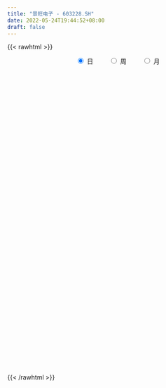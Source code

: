 ```yaml
---
title: "景旺电子 - 603228.SH"
date: 2022-05-24T19:44:52+08:00
draft: false
---
```

{{< rawhtml >}}
    <div style="text-align: center">
        <label style="padding: 1rem;"><input style="margin-right: .5rem" type="radio" name="period" value="D" checked onclick="period_change(this)">日</label>
        <label style="padding: 1rem;"><input style="margin-right: .5rem" type="radio" name="period" value="W" onclick="period_change(this)">周</label>
        <label style="padding: 1rem;"><input style="margin-right: .5rem" type="radio" name="period" value="M" onclick="period_change(this)">月</label>
    </div>
    <div id="chart" style="height: 700px;"></div> 
    <script type="text/javascript">
        const D_v = [20254.87,17765.94,13805.72,14883.24,9365.71,12633.78,73415.01,30432.55,20919.12,22357.33,27692.63,28910.04,20619.12,21497.71,18610.26,15035.07,14805.13,28140.17,20381.1,26853.18,19680.59,31762.17,26973.41,16622.52,23541.21,21176.54,22942.91,21244.3,49848.44,41999.43,29531.64,32088.81,22006.55,26862.96,26831.78,24908.56,30299.36,103708.28,52398.27,147823.17,225697.15,160763.09,160732.79,95715.23,70477.49,80621.74,55232.37,29992.38,62644.73,44793.04,48173.48,54439.67,111796.86,77046.0,117472.71,81338.18,104857.43,102624.03,78211.16,79100.33,37557.9,69019.78,52675.04,56039.78,52026.0,93484.88,47687.3,49237.76,80624.33,64791.23,38934.04,44540.02,83629.88,59460.12,73680.14,36985.33,50425.55,38985.22,28380.33,62382.02,38458.06,114846.6,96816.33,60188.5,33598.46,49141.3,44071.18,42675.57,36877.85,32814.12,29325.52,21875.02,35571.26,30936.56,31954.45,25658.73,27083.98,30047.88,18538.06,28026.92,20789.8,47591.22,18061.31,21392.27,18819.82,11372.8,16593.2,33064.76,23177.34,17657.07,21749.97,39547.51,22646.54,134705.93,223875.34,253273.94,93559.05,86037.07,61609.98,73260.44,48589.79,42954.6,37926.34,50225.81,37192.66,46264.57,50367.67,48874.71,75601.89,107033.85,107861.7,74543.34,75886.9,61526.15,65861.49,52588.94,41536.09,43600.23,39530.48,38557.2,40576.42,44553.1,73144.37,41674.72,28908.31,43885.98,66208.71,34714.08,41558.83,58280.14,31233.93,55303.47,88813.86,215905.54,125575.29,83190.09,91382.86,56178.18,57923.49,49679.63,57270.09,34112.06,55623.39,56924.86,38621.46,52748.08,23441.28,51665.1,72951.54,40948.43,53048.75,53611.78,50259.82,45909.96,44640.31,72506.3,45445.52,44645.61,41082.12,58864.11,39561.56,33752.37,44690.84,41180.94,45540.41,81699.08,59074.92,41080.17,24997.2,21257.22,44895.68,33402.4,24737.09,24907.37,25662.61,18795.35,30127.34,28428.54,28014.58,30054.82,51544.96,47586.41,37668.17,30877.09,33692.28,41862.89,30509.74,43459.3,28439.5,24097.1,27118.08,27252.03,21627.0,43458.12,36387.75,52021.38,46515.0,56034.17,33538.51,30565.0,73109.56,54025.35,40141.15,58261.68,21039.28,25125.51,28839.95,29445.6,28978.94,33249.89,26971.42,32653.63,40351.78,61027.5,30792.07,37644.51,111876.05,57594.38,34280.3,47834.17,55372.35,32242.4,34504.32,129944.97,94395.43,65742.35,37717.42,31104.98,28815.15,41095.06]
const D_histogram = [0.0,-0.0082962963,-0.0130424396,-0.0286865981,-0.034959707,-0.0355888731,-0.1027658593,-0.1262113673,-0.1149865289,-0.0791664527,-0.0168643365,0.0466833105,0.0673688306,0.0727148164,0.0558749458,0.0380101901,0.0497090485,0.0785730606,0.1069310256,0.0841019203,0.0627418136,0.0145612288,-0.0377265679,-0.0769981535,-0.048441357,-0.0304499391,0.0030199248,0.0112447651,0.0791327448,0.1264322505,0.1369997876,0.1294218102,0.0844076052,0.0723414493,0.0475707775,0.0083691378,-0.0167817844,-0.1300484891,-0.1499970345,0.0035274856,0.1498736615,0.2198896259,0.340000029,0.3695655464,0.367428691,0.2808783119,0.2359371895,0.1646490682,0.1242431191,0.1056666652,0.0338587651,-0.0050851459,0.0118077343,0.042363916,0.1263725236,0.1102804968,0.1813728839,0.2193694671,0.2296631741,0.1232509908,0.05811541,-0.0697641739,-0.1611847406,-0.2245937119,-0.2181082359,-0.3150759443,-0.356851157,-0.3923001762,-0.4433678146,-0.5050045625,-0.5414421203,-0.5066106565,-0.5024470721,-0.4693535326,-0.388798022,-0.3041671535,-0.2807137651,-0.2744968922,-0.2321969035,-0.2512937148,-0.2345468786,-0.0488966287,0.0906849708,0.1338792412,0.1332356473,0.1169707528,0.076184523,0.041138536,0.024835537,0.0038475354,-0.0030310627,-0.0141003735,0.0174884319,0.0217882369,0.0227486483,0.0049212049,-0.0058898285,-0.0142756622,0.0112395406,0.0566400899,0.0615793689,0.0911749847,0.1172346884,0.1075360246,0.0827079755,0.0724844988,0.0666801969,0.0810288107,0.0681432477,0.0540242399,0.0531508516,0.0043446599,-0.0094149751,0.0914320901,0.31796788,0.4811329764,0.5272818429,0.5558166489,0.5494888138,0.5325144262,0.4932268637,0.4294020112,0.3500120643,0.2757174011,0.2046917132,0.1242936431,0.0700322268,-0.0251509897,-0.0394661267,0.0009365396,0.0671333893,0.0890766539,0.1176671946,0.0408053165,-0.0439708574,-0.1291632329,-0.1779473295,-0.2520026322,-0.3010649028,-0.3388620315,-0.3776936673,-0.3211034642,-0.2292755756,-0.2045300855,-0.1639493266,-0.137533147,-0.1134082456,-0.0534350616,-0.0110292176,0.0213587946,0.0508267229,0.1176471021,0.2149573005,0.4438495124,0.5367113729,0.4737649581,0.4238709122,0.4297559971,0.4201747526,0.3417318631,0.2349482381,0.1250361181,0.0320416199,-0.0500145814,-0.1322865345,-0.1590252461,-0.2193920898,-0.227610573,-0.1894303445,-0.1824502735,-0.1560471477,-0.1350910526,-0.1547157724,-0.1026678762,-0.0905161952,0.0123467528,0.0173120458,-0.0272574051,-0.0283617845,-0.1150578282,-0.1261496348,-0.1049396146,-0.2430455797,-0.3047353925,-0.3228969022,-0.4275976826,-0.4498883977,-0.3883378755,-0.3550744961,-0.307928376,-0.2621467657,-0.2560371109,-0.2075212401,-0.1906558179,-0.1934396774,-0.2213542126,-0.2764540408,-0.2691315453,-0.3232863076,-0.398358221,-0.4695719106,-0.4237975699,-0.3833504177,-0.3755685894,-0.4203597014,-0.374819197,-0.295891611,-0.2403440714,-0.2030911463,-0.177518552,-0.1251032046,-0.0959783248,-0.0853121859,-0.0770076713,-0.0883121434,-0.0409138379,-0.0439907081,-0.0056907455,0.0188962157,0.0182399366,0.0113271637,-0.0393756243,-0.0209655108,-0.0399261532,-0.0301709823,-0.0200906817,0.0318304268,0.0535753672,0.0608880449,0.0394874421,0.0266488319,-0.0555158474,-0.1122431832,-0.0547090002,-0.0477882863,0.0611721038,0.0916678781,0.0967030483,0.10380277,0.1651945835,0.2544681495,0.2857581755,0.3064934384,0.3711581274,0.4361467962,0.5071484755,0.5279014726,0.5212502351,0.4767997125,0.3862882417]
const D_fast = [0.0,-0.0103703704,-0.0183771236,-0.0411929316,-0.0562059672,-0.0657323516,-0.1586008026,-0.2135991525,-0.2311209463,-0.2150924833,-0.1570064513,-0.0817879766,-0.0442602488,-0.020735559,-0.023606693,-0.0319689013,-0.0078427807,0.0406644965,0.095755218,0.0939515927,0.0882769394,0.0437366618,-0.0179827768,-0.0765039008,-0.0600574436,-0.0496785105,-0.0154536653,-0.0044176338,0.0832535321,0.1621611004,0.2069785844,0.2317560595,0.2078437559,0.2138629624,0.2009849849,0.1638756296,0.1345292614,-0.0112495657,-0.0686973696,0.0857090218,0.2695236132,0.394511984,0.5996223944,0.7215792983,0.8112996157,0.7949688145,0.8090119896,0.7788861354,0.769540966,0.7773811784,0.7140379696,0.6738227721,0.6936675858,0.7348147466,0.8504164851,0.8618945824,0.9783301905,1.0711691405,1.1388786411,1.0632792054,1.0126724771,0.8673518498,0.7356350979,0.6160776986,0.5680361157,0.3922994212,0.2613114193,0.1277873561,-0.034122236,-0.2220101246,-0.3938082125,-0.4856294128,-0.6070775964,-0.69132244,-0.707966435,-0.6993773548,-0.7461024077,-0.8085097578,-0.824258995,-0.906179235,-0.9480691184,-0.7746430257,-0.6123901835,-0.5357261028,-0.5030607848,-0.4900829912,-0.5118230902,-0.5365844432,-0.546678558,-0.5667046757,-0.5743410395,-0.5889354437,-0.5529745302,-0.5432276661,-0.5365800926,-0.5531772348,-0.5654607253,-0.5774154745,-0.5490903866,-0.4895298148,-0.4691956936,-0.4168063315,-0.3614379558,-0.3442526134,-0.3484036687,-0.3405060207,-0.3296402734,-0.2950344568,-0.2908842079,-0.2914971558,-0.2790828312,-0.3268028579,-0.3429162367,-0.2192111489,0.086816611,0.3702649515,0.5482342787,0.715723247,0.8467676153,0.9629218342,1.0469409876,1.0904666379,1.0985797071,1.0932143942,1.0733616346,1.0240369753,0.9872836157,0.8858126518,0.8616309831,0.9022677842,0.9852479813,1.0294604094,1.0874677487,1.0208071997,0.9250383115,0.8075551277,0.7142841988,0.577228238,0.4528997418,0.3303871052,0.1971320526,0.1734463896,0.2079553843,0.181568353,0.1811617803,0.1731946731,0.1689675131,0.2155819317,0.2552304713,0.2929581822,0.3351327911,0.4313649459,0.5824144694,0.9222690594,1.1493087632,1.2048035879,1.2608772701,1.3742013542,1.4696637978,1.4766538742,1.4286073087,1.3499542182,1.2649701249,1.1704102783,1.0550666916,0.9885716685,0.8733568024,0.8082356758,0.7990583183,0.7604258209,0.7478171597,0.7350004917,0.6766968289,0.7030777559,0.6926003882,0.7985500244,0.8078433288,0.7564595266,0.7482647012,0.6328042003,0.5901749851,0.5851501016,0.3862827415,0.2484090806,0.1495233454,-0.0620768557,-0.1968396701,-0.2323736168,-0.2878788615,-0.3177148354,-0.3374699165,-0.3953695395,-0.3987339786,-0.429532511,-0.4806762898,-0.5639293781,-0.6881427165,-0.7481031074,-0.8830794466,-1.0577409152,-1.2463475825,-1.3065226343,-1.3619130864,-1.4480234055,-1.5979044429,-1.6460687378,-1.6411140544,-1.6456525327,-1.6591723941,-1.6779794378,-1.6568398916,-1.651709593,-1.6623715005,-1.6733189038,-1.7067014118,-1.6695315657,-1.683606113,-1.6467288367,-1.6174178216,-1.6135141166,-1.6175950985,-1.6781417927,-1.6649730568,-1.6939152375,-1.6917028122,-1.686645182,-1.6267664668,-1.5916276847,-1.5690929957,-1.580621738,-1.5867981402,-1.6828417813,-1.7676299129,-1.72377298,-1.7287993376,-1.6045459217,-1.5511331778,-1.5219222455,-1.4888718313,-1.3861813719,-1.2332907685,-1.1305611987,-1.0332025761,-0.8757483553,-0.7017229874,-0.5039341893,-0.351205824,-0.2275445028,-0.1527950972,-0.1467345077]
const D_slow = [0.0,-0.0020740741,-0.005334684,-0.0125063335,-0.0212462602,-0.0301434785,-0.0558349433,-0.0873877852,-0.1161344174,-0.1359260306,-0.1401421147,-0.1284712871,-0.1116290794,-0.0934503753,-0.0794816389,-0.0699790914,-0.0575518292,-0.0379085641,-0.0111758077,0.0098496724,0.0255351258,0.029175433,0.019743791,0.0004942527,-0.0116160866,-0.0192285714,-0.0184735902,-0.0156623989,0.0041207873,0.0357288499,0.0699787968,0.1023342494,0.1234361507,0.141521513,0.1534142074,0.1555064918,0.1513110458,0.1187989235,0.0812996649,0.0821815363,0.1196499516,0.1746223581,0.2596223654,0.352013752,0.4438709247,0.5140905027,0.5730748001,0.6142370671,0.6452978469,0.6717145132,0.6801792045,0.678907918,0.6818598516,0.6924508306,0.7240439615,0.7516140857,0.7969573066,0.8517996734,0.9092154669,0.9400282146,0.9545570671,0.9371160237,0.8968198385,0.8406714105,0.7861443516,0.7073753655,0.6181625763,0.5200875322,0.4092455786,0.2829944379,0.1476339079,0.0209812437,-0.1046305243,-0.2219689074,-0.3191684129,-0.3952102013,-0.4653886426,-0.5340128656,-0.5920620915,-0.6548855202,-0.7135222398,-0.725746397,-0.7030751543,-0.669605344,-0.6362964322,-0.607053744,-0.5880076132,-0.5777229792,-0.571514095,-0.5705522111,-0.5713099768,-0.5748350702,-0.5704629622,-0.565015903,-0.5593287409,-0.5580984397,-0.5595708968,-0.5631398123,-0.5603299272,-0.5461699047,-0.5307750625,-0.5079813163,-0.4786726442,-0.451788638,-0.4311116442,-0.4129905195,-0.3963204702,-0.3760632676,-0.3590274556,-0.3455213957,-0.3322336828,-0.3311475178,-0.3335012616,-0.310643239,-0.231151269,-0.1108680249,0.0209524358,0.159906598,0.2972788015,0.430407408,0.5537141239,0.6610646267,0.7485676428,0.8174969931,0.8686699214,0.8997433322,0.9172513889,0.9109636415,0.9010971098,0.9013312447,0.918114592,0.9403837555,0.9698005541,0.9800018832,0.9690091689,0.9367183607,0.8922315283,0.8292308702,0.7539646445,0.6692491367,0.5748257198,0.4945498538,0.4372309599,0.3860984385,0.3451111069,0.3107278201,0.2823757587,0.2690169933,0.2662596889,0.2715993876,0.2843060683,0.3137178438,0.3674571689,0.478419547,0.6125973903,0.7310386298,0.8370063578,0.9444453571,1.0494890453,1.134922011,1.1936590706,1.2249181001,1.2329285051,1.2204248597,1.1873532261,1.1475969146,1.0927488921,1.0358462489,0.9884886628,0.9428760944,0.9038643075,0.8700915443,0.8314126012,0.8057456322,0.7831165834,0.7862032716,0.790531283,0.7837169317,0.7766264856,0.7478620286,0.7163246199,0.6900897162,0.6293283213,0.5531444732,0.4724202476,0.3655208269,0.2530487275,0.1559642586,0.0671956346,-0.0097864594,-0.0753231508,-0.1393324285,-0.1912127386,-0.238876693,-0.2872366124,-0.3425751655,-0.4116886757,-0.478971562,-0.559793139,-0.6593826942,-0.7767756719,-0.8827250643,-0.9785626688,-1.0724548161,-1.1775447415,-1.2712495407,-1.3452224435,-1.4053084613,-1.4560812479,-1.5004608859,-1.531736687,-1.5557312682,-1.5770593147,-1.5963112325,-1.6183892684,-1.6286177278,-1.6396154049,-1.6410380912,-1.6363140373,-1.6317540532,-1.6289222622,-1.6387661683,-1.644007546,-1.6539890843,-1.6615318299,-1.6665545003,-1.6585968936,-1.6452030518,-1.6299810406,-1.6201091801,-1.6134469721,-1.6273259339,-1.6553867297,-1.6690639798,-1.6810110514,-1.6657180254,-1.6428010559,-1.6186252938,-1.5926746013,-1.5513759554,-1.4877589181,-1.4163193742,-1.3396960146,-1.2469064827,-1.1378697837,-1.0110826648,-0.8791072966,-0.7487947379,-0.6295948097,-0.5330227493]
const D_data = [['2021-05-13', 25.0, 25.61, 24.98, 25.66],['2021-05-14', 25.51, 25.48, 25.21, 25.6],['2021-05-17', 25.49, 25.48, 25.4, 25.8],['2021-05-18', 25.59, 25.27, 25.12, 25.59],['2021-05-19', 25.26, 25.3, 25.0, 25.31],['2021-05-20', 25.36, 25.32, 25.18, 25.66],['2021-05-21', 25.23, 24.24, 23.11, 25.38],['2021-05-24', 23.99, 24.44, 23.61, 24.52],['2021-05-25', 24.45, 24.73, 24.42, 24.8],['2021-05-26', 25.08, 25.07, 24.91, 25.38],['2021-05-27', 25.1, 25.61, 25.07, 25.86],['2021-05-28', 25.45, 25.96, 25.45, 26.25],['2021-05-31', 26.0, 25.68, 25.59, 26.17],['2021-06-01', 26.0, 25.6, 25.37, 26.08],['2021-06-02', 25.47, 25.33, 25.27, 25.77],['2021-06-03', 25.45, 25.25, 25.2, 25.72],['2021-06-04', 25.35, 25.63, 25.24, 25.74],['2021-06-07', 25.78, 26.0, 25.78, 26.45],['2021-06-08', 26.05, 26.22, 25.56, 26.4],['2021-06-09', 26.2, 25.67, 25.4, 26.3],['2021-06-10', 25.68, 25.63, 25.5, 25.89],['2021-06-11', 25.76, 25.14, 24.9, 25.85],['2021-06-15', 24.93, 24.81, 24.51, 25.28],['2021-06-16', 25.03, 24.68, 24.59, 25.18],['2021-06-17', 24.72, 25.45, 24.72, 25.51],['2021-06-18', 25.5, 25.41, 25.27, 25.75],['2021-06-21', 25.35, 25.73, 25.23, 25.9],['2021-06-22', 25.8, 25.53, 25.39, 25.86],['2021-06-23', 25.53, 26.52, 25.5, 26.62],['2021-06-24', 26.46, 26.66, 26.25, 27.09],['2021-06-25', 26.48, 26.47, 26.16, 26.59],['2021-06-28', 26.39, 26.37, 25.75, 26.5],['2021-06-29', 26.37, 25.86, 25.82, 26.37],['2021-06-30', 25.97, 26.2, 25.86, 26.33],['2021-07-01', 26.3, 26.01, 25.91, 26.39],['2021-07-02', 25.8, 25.7, 25.53, 26.13],['2021-07-05', 25.76, 25.72, 25.45, 26.55],['2021-07-06', 25.8, 24.2, 23.7, 25.8],['2021-07-07', 24.15, 24.91, 24.05, 24.99],['2021-07-08', 24.86, 27.4, 24.36, 27.4],['2021-07-09', 28.7, 28.2, 27.39, 29.48],['2021-07-12', 27.7, 28.0, 27.1, 28.6],['2021-07-13', 27.85, 29.4, 27.65, 30.08],['2021-07-14', 29.25, 29.0, 28.82, 30.25],['2021-07-15', 28.81, 29.03, 28.37, 29.29],['2021-07-16', 28.9, 28.06, 27.6, 28.98],['2021-07-19', 28.0, 28.51, 27.51, 28.73],['2021-07-20', 28.28, 28.11, 27.81, 28.5],['2021-07-21', 28.11, 28.4, 27.78, 29.05],['2021-07-22', 28.47, 28.7, 28.14, 29.16],['2021-07-23', 28.54, 27.94, 27.77, 28.8],['2021-07-26', 27.78, 28.16, 27.0, 28.72],['2021-07-27', 28.25, 28.9, 28.2, 30.58],['2021-07-28', 29.0, 29.32, 28.05, 29.98],['2021-07-29', 29.78, 30.47, 29.13, 30.98],['2021-07-30', 29.98, 29.6, 29.27, 30.19],['2021-08-02', 29.3, 31.07, 29.01, 31.19],['2021-08-03', 31.07, 31.23, 30.27, 32.28],['2021-08-04', 30.7, 31.32, 30.4, 31.37],['2021-08-05', 31.13, 29.87, 29.8, 31.26],['2021-08-06', 30.0, 30.13, 29.6, 30.41],['2021-08-09', 30.04, 28.95, 28.71, 30.1],['2021-08-10', 28.94, 28.85, 28.5, 29.26],['2021-08-11', 28.88, 28.75, 28.07, 28.99],['2021-08-12', 28.67, 29.41, 28.54, 29.48],['2021-08-13', 28.01, 27.76, 27.43, 28.5],['2021-08-16', 27.79, 27.9, 27.65, 28.69],['2021-08-17', 28.0, 27.55, 27.3, 28.19],['2021-08-18', 27.56, 26.85, 25.9, 27.8],['2021-08-19', 26.65, 26.08, 26.0, 26.97],['2021-08-20', 26.08, 25.74, 25.5, 26.24],['2021-08-23', 25.92, 26.22, 25.51, 26.35],['2021-08-24', 26.21, 25.53, 25.3, 26.21],['2021-08-25', 25.53, 25.58, 25.04, 25.71],['2021-08-26', 25.56, 26.1, 25.12, 26.58],['2021-08-27', 26.11, 26.27, 25.8, 26.49],['2021-08-30', 26.3, 25.5, 25.35, 26.5],['2021-08-31', 25.45, 25.07, 24.56, 25.49],['2021-09-01', 25.07, 25.37, 24.6, 25.42],['2021-09-02', 25.48, 24.38, 24.38, 25.5],['2021-09-03', 24.45, 24.53, 24.25, 24.66],['2021-09-06', 24.6, 26.98, 24.46, 26.98],['2021-09-07', 26.89, 27.2, 26.66, 27.5],['2021-09-08', 27.34, 26.48, 26.21, 27.34],['2021-09-09', 26.48, 26.06, 25.9, 26.57],['2021-09-10', 26.1, 25.83, 25.6, 26.21],['2021-09-13', 25.83, 25.36, 25.3, 26.13],['2021-09-14', 25.3, 25.19, 25.04, 25.66],['2021-09-15', 25.2, 25.23, 25.0, 25.56],['2021-09-16', 25.23, 25.0, 24.64, 25.52],['2021-09-17', 24.9, 25.02, 24.66, 25.14],['2021-09-22', 24.7, 24.83, 24.65, 24.98],['2021-09-23', 24.8, 25.34, 24.8, 25.54],['2021-09-24', 25.34, 25.03, 24.86, 25.55],['2021-09-27', 25.0, 24.94, 24.87, 25.42],['2021-09-28', 24.93, 24.59, 24.46, 25.0],['2021-09-29', 24.48, 24.52, 24.22, 24.83],['2021-09-30', 24.6, 24.41, 24.2, 24.9],['2021-10-08', 24.41, 24.8, 24.41, 24.83],['2021-10-11', 24.78, 25.19, 24.66, 25.25],['2021-10-12', 25.0, 24.79, 24.62, 25.14],['2021-10-13', 24.79, 25.18, 24.78, 25.97],['2021-10-14', 25.2, 25.3, 25.1, 25.43],['2021-10-15', 25.31, 24.92, 24.91, 25.31],['2021-10-18', 24.98, 24.65, 24.4, 24.99],['2021-10-19', 24.57, 24.74, 24.57, 24.9],['2021-10-20', 24.9, 24.75, 24.57, 24.9],['2021-10-21', 25.38, 25.03, 24.84, 25.5],['2021-10-22', 25.01, 24.7, 24.66, 25.03],['2021-10-25', 24.69, 24.61, 24.41, 24.72],['2021-10-26', 24.69, 24.73, 24.59, 24.86],['2021-10-27', 24.72, 23.97, 23.7, 24.72],['2021-10-28', 23.92, 24.19, 23.88, 24.34],['2021-10-29', 24.69, 25.85, 24.69, 26.4],['2021-11-01', 25.71, 28.44, 25.71, 28.44],['2021-11-02', 28.53, 29.0, 28.5, 30.33],['2021-11-03', 29.15, 28.5, 28.16, 29.25],['2021-11-04', 28.78, 28.93, 28.3, 29.1],['2021-11-05', 29.03, 29.03, 28.92, 29.89],['2021-11-08', 28.66, 29.32, 28.55, 30.09],['2021-11-09', 29.31, 29.37, 28.76, 29.55],['2021-11-10', 29.25, 29.24, 28.77, 29.67],['2021-11-11', 29.17, 29.07, 28.81, 29.45],['2021-11-12', 28.88, 29.08, 28.36, 29.29],['2021-11-15', 29.02, 29.04, 28.86, 29.59],['2021-11-16', 28.95, 28.77, 28.75, 29.36],['2021-11-17', 28.52, 28.94, 28.36, 29.55],['2021-11-18', 28.9, 28.17, 28.1, 29.2],['2021-11-19', 28.2, 28.99, 27.78, 29.23],['2021-11-22', 29.39, 29.86, 28.83, 30.43],['2021-11-23', 30.0, 30.63, 29.85, 31.23],['2021-11-24', 30.53, 30.51, 30.0, 31.29],['2021-11-25', 30.48, 30.95, 30.18, 31.28],['2021-11-26', 30.87, 29.7, 29.4, 30.91],['2021-11-29', 29.0, 29.3, 28.95, 29.46],['2021-11-30', 29.35, 28.9, 28.55, 29.86],['2021-12-01', 29.05, 29.0, 28.41, 29.07],['2021-12-02', 29.03, 28.3, 28.13, 29.1],['2021-12-03', 28.6, 28.17, 27.83, 28.6],['2021-12-06', 28.38, 27.92, 27.83, 28.65],['2021-12-07', 28.03, 27.5, 27.19, 28.5],['2021-12-08', 27.7, 28.54, 27.46, 28.75],['2021-12-09', 28.53, 29.23, 27.92, 29.38],['2021-12-10', 29.02, 28.59, 28.34, 29.1],['2021-12-13', 28.63, 28.87, 28.38, 29.06],['2021-12-14', 28.84, 28.8, 28.27, 29.0],['2021-12-15', 28.69, 28.85, 28.51, 30.2],['2021-12-16', 28.96, 29.5, 28.73, 29.8],['2021-12-17', 29.36, 29.57, 29.0, 29.93],['2021-12-20', 29.5, 29.69, 29.2, 30.8],['2021-12-21', 29.72, 29.89, 29.0, 30.35],['2021-12-22', 30.0, 30.73, 29.7, 30.9],['2021-12-23', 30.75, 31.74, 30.75, 31.96],['2021-12-24', 31.69, 34.6, 31.69, 34.91],['2021-12-27', 34.0, 34.24, 33.26, 35.48],['2021-12-28', 33.61, 32.87, 32.5, 34.2],['2021-12-29', 32.89, 33.2, 32.8, 33.43],['2021-12-30', 33.13, 34.25, 33.13, 34.33],['2021-12-31', 34.37, 34.53, 33.97, 34.82],['2022-01-04', 34.97, 33.89, 33.05, 35.13],['2022-01-05', 33.82, 33.43, 32.7, 34.28],['2022-01-06', 33.05, 33.12, 32.58, 33.48],['2022-01-07', 33.0, 33.02, 32.3, 33.65],['2022-01-10', 32.97, 32.85, 31.9, 33.18],['2022-01-11', 32.54, 32.5, 32.12, 33.23],['2022-01-12', 32.78, 32.95, 32.62, 33.49],['2022-01-13', 32.98, 32.3, 32.24, 33.29],['2022-01-14', 31.96, 32.74, 31.7, 32.86],['2022-01-17', 32.79, 33.38, 32.25, 33.8],['2022-01-18', 33.38, 33.1, 32.5, 33.74],['2022-01-19', 33.55, 33.43, 32.73, 33.72],['2022-01-20', 33.98, 33.5, 33.17, 34.05],['2022-01-21', 32.96, 33.0, 32.03, 33.39],['2022-01-24', 32.76, 34.0, 32.5, 34.08],['2022-01-25', 33.94, 33.71, 33.65, 34.78],['2022-01-26', 33.88, 35.24, 33.01, 35.63],['2022-01-27', 35.24, 34.43, 34.25, 35.56],['2022-01-28', 34.01, 33.81, 32.9, 34.65],['2022-02-07', 34.0, 34.32, 32.97, 34.77],['2022-02-08', 34.3, 33.06, 31.78, 34.35],['2022-02-09', 33.24, 33.75, 32.26, 33.9],['2022-02-10', 33.85, 34.19, 33.52, 35.37],['2022-02-11', 34.06, 31.83, 31.74, 34.07],['2022-02-14', 32.2, 32.11, 31.4, 33.4],['2022-02-15', 31.94, 32.26, 31.47, 32.7],['2022-02-16', 32.43, 30.6, 30.01, 32.48],['2022-02-17', 30.39, 30.98, 29.95, 31.24],['2022-02-18', 30.98, 31.83, 30.7, 32.5],['2022-02-21', 31.66, 31.45, 31.4, 32.4],['2022-02-22', 31.13, 31.58, 30.91, 32.19],['2022-02-23', 31.47, 31.58, 31.16, 31.93],['2022-02-24', 31.38, 31.0, 30.51, 31.42],['2022-02-25', 31.5, 31.47, 30.81, 31.75],['2022-02-28', 31.6, 31.06, 30.53, 31.6],['2022-03-01', 31.44, 30.66, 30.42, 31.5],['2022-03-02', 30.58, 30.05, 29.9, 30.68],['2022-03-03', 30.07, 29.23, 29.1, 30.28],['2022-03-04', 29.18, 29.6, 29.06, 30.2],['2022-03-07', 29.4, 28.39, 28.08, 29.55],['2022-03-08', 28.42, 27.4, 27.4, 28.69],['2022-03-09', 27.54, 26.6, 25.9, 27.78],['2022-03-10', 27.09, 27.52, 26.6, 27.76],['2022-03-11', 27.25, 27.23, 26.33, 27.46],['2022-03-14', 27.2, 26.5, 26.5, 27.37],['2022-03-15', 26.51, 25.26, 25.26, 26.73],['2022-03-16', 25.69, 25.9, 24.49, 25.98],['2022-03-17', 26.37, 26.2, 25.95, 26.92],['2022-03-18', 26.2, 25.86, 25.4, 26.44],['2022-03-21', 26.02, 25.5, 25.1, 26.15],['2022-03-22', 25.62, 25.16, 24.94, 25.66],['2022-03-23', 25.29, 25.37, 25.01, 25.55],['2022-03-24', 25.37, 24.99, 24.68, 25.4],['2022-03-25', 25.3, 24.57, 24.57, 25.34],['2022-03-28', 24.44, 24.3, 24.0, 24.98],['2022-03-29', 24.3, 23.75, 23.64, 24.46],['2022-03-30', 23.88, 24.3, 23.6, 24.41],['2022-03-31', 24.25, 23.52, 23.37, 24.38],['2022-04-01', 23.44, 23.88, 23.17, 24.06],['2022-04-06', 23.85, 23.65, 23.44, 23.87],['2022-04-07', 23.48, 23.18, 23.18, 23.75],['2022-04-08', 23.32, 22.86, 22.3, 23.34],['2022-04-11', 22.82, 21.91, 21.75, 22.86],['2022-04-12', 21.93, 22.43, 21.63, 22.53],['2022-04-13', 22.31, 21.7, 21.5, 22.43],['2022-04-14', 21.91, 21.77, 21.56, 21.91],['2022-04-15', 21.6, 21.57, 21.22, 21.9],['2022-04-18', 21.49, 22.03, 21.38, 22.12],['2022-04-19', 21.84, 21.65, 21.53, 22.49],['2022-04-20', 21.73, 21.36, 21.23, 22.1],['2022-04-21', 21.37, 20.77, 20.75, 21.72],['2022-04-22', 20.77, 20.58, 20.51, 21.1],['2022-04-25', 20.35, 19.21, 19.21, 20.48],['2022-04-26', 19.23, 18.85, 18.81, 19.55],['2022-04-27', 18.62, 19.98, 18.09, 20.47],['2022-04-28', 19.99, 19.24, 19.11, 19.99],['2022-04-29', 19.32, 20.6, 19.31, 20.68],['2022-05-05', 20.55, 19.82, 19.7, 20.55],['2022-05-06', 19.4, 19.44, 18.7, 19.68],['2022-05-09', 19.43, 19.35, 19.2, 19.86],['2022-05-10', 19.12, 20.1, 19.01, 20.19],['2022-05-11', 20.0, 20.81, 19.91, 21.36],['2022-05-12', 20.54, 20.42, 20.24, 20.86],['2022-05-13', 20.49, 20.47, 20.28, 20.67],['2022-05-16', 21.93, 21.34, 21.0, 22.52],['2022-05-17', 21.18, 21.85, 20.82, 22.03],['2022-05-18', 21.76, 22.52, 21.66, 22.8],['2022-05-19', 22.1, 22.42, 21.89, 22.68],['2022-05-20', 22.52, 22.42, 22.17, 22.76],['2022-05-23', 22.43, 22.11, 21.83, 22.68],['2022-05-24', 22.03, 21.43, 21.32, 22.36]]
const W_v = [63226.24,86684.1,36440.85,45408.14,48496.34,97087.07,57139.72,52203.98,73627.16,83205.4,92675.22,89250.41,61489.38,47408.58,54290.93,79360.34,94776.69,114703.19,83790.44,61966.92,48398.19,90196.76,63775.92,88047.46,57168.03,91717.31,88268.19,129902.02,65176.33,74609.8,53953.25,37274.46,73538.98,67964.6,38613.4,61790.45,58133.16,48197.48,37171.41,48702.38,56389.66,32154.61,30473.41,32389.02,52796.65,37481.75,35605.17,26343.97,22606.73,20667.44,60444.9,77071.81,67147.29,75841.61,62303.04,53220.93,38931.93,35499.08,52732.41,64958.03,67715.54,59054.17,57635.53,60988.82,40200.01,47655.59,49357.73,45077.49,67259.11,44222.33,36661.58,44615.29,30035.59,32934.15,32434.27,15837.04,36268.39,46226.04,40358.03,35484.75,61141.16,98575.27,119574.4,138936.42,155732.69,74824.42,72730.39,91413.74,91267.34,108813.7,85494.27,42146.12,96718.69,75715.15,96174.08,141484.73,132667.31,101632.38,125415.71,254546.18,276362.78,96155.87,128903.84,194169.02,143569.3,281300.42,320974.52,427747.56,332239.49,489591.3,297402.44,325346.63,312284.4,37981.67,196870.24,149730.08,184615.39,243698.43,163202.35,144445.03,139394.53,122513.32,122758.66,188212.05,147370.06,119796.44,136778.7,303284.96,165323.83,153183.84,280944.33,328427.77,336854.26,431514.45,424674.04,301318.35,474046.6800000001,265795.3,181233.67,137785.33,167915.26,306921.56,224886.84,192428.54,283041.97,303404.61,266645.22,313508.73,394495.87,383609.59,225925.84,396631.6,687344.3500000001,688672.8199999999,455077.87,327534.44,307897.32,221217.26,291721.13,223147.88,279052.54,218159.03,138971.24,173481.47,101206.15,30363.52,178360.11,175787.11,142593.14,225949.87,210690.64,131192.88,126329.21,146187.92,231205.9,182565.1,215462.32,144568.22,201942.61,236096.36,192984.83,187002.62,142312.48,99698.48,114860.6,228406.61,240193.85,168431.66,99354.38,85702.49,91800.68,87924.56,71204.46,137563.41,156048.93,73421.32,131683.59,124103.46,130311.67,90567.29,126817.21,88313.68,165566.72,132698.66,559926.23,568310.34,240836.0,442093.42,402350.85,323245.48,281274.66,298295.49,218631.18,354591.19,185764.24,88382.84,114745.04,18538.06,135861.52,103027.92,236307.02,718355.3800000001,252956.98,258301.5,426851.9400000001,243117.23,238505.81,215275.91,449536.9400000001,414249.91,196685.17,223400.78,270820.32,253147.7,217951.0,268575.52,149289.59,127921.21,194868.94,180401.3,128533.71,234416.42,137213.07,198592.97,147485.8,202469.49,169470.43,204233.54,358905.15,69910.21]
const W_histogram = [0.0,0.0111872365,0.0042238094,-0.0498112929,-0.0505296818,0.0600078809,0.1100431414,0.2044348982,0.2988334725,0.3257035548,0.3711234929,0.4695581963,0.523547325,0.5266185498,0.5837805318,0.4087447978,0.429633634,0.4143159288,0.2522932489,0.1141911625,-0.0240897956,-0.1639093017,-0.2926312413,-0.2438008923,-0.298781866,-0.3041983255,-0.4129861394,-0.5624413415,-0.6175075312,-0.7083421349,-0.7191165127,-0.5667449318,-0.3593749756,-0.1104241209,0.0519473641,0.0278650185,0.1336671755,0.1225214611,0.0842458671,-0.0022900667,-0.0855215604,-0.113137403,-0.060965198,-0.0614391068,-0.0046287816,0.048257568,0.0857124944,0.103780487,0.0379310983,0.0372234188,0.0624918607,0.2805939605,0.3875592252,0.3890767636,0.2699668265,0.2711955923,0.210100224,0.2128588872,0.250919546,0.1875478038,0.0950015704,0.0385883894,0.0070602321,-0.2076276541,-0.28245429,-0.3293358302,-0.3274458318,-0.3378248954,-0.1664709647,-0.1018668824,-0.0966174106,-0.0747439804,-0.0878507358,-0.2020288186,-0.204536224,-0.2177503125,-0.2311318391,-0.2679598354,-0.2151722769,-0.1176309043,-0.0025572737,0.3931837866,0.6485923454,0.7677738338,0.8414747697,0.8295211228,0.7947617835,0.7349976296,0.4864709776,0.3250079267,0.1149293374,0.0332190791,-0.1853294519,-0.4155697877,-0.6245819725,-0.7175745478,-0.6995822878,-0.667726575,-0.5633715009,-0.3824385826,-0.3074660321,-0.269934402,-0.2080315951,-0.0486510886,0.0669880316,0.3354778208,0.4456733445,0.5527219885,0.5587996179,0.7544649074,0.7810549603,0.8268415575,0.5543628928,0.3471954517,0.2259216681,0.0583320581,-0.0299007959,-0.197871167,-0.1999407462,-0.2039105901,-0.3277950911,-0.4471590042,-0.4902214001,-0.396218101,-0.2815943838,-0.2493130853,-0.301062606,-0.0255322946,0.1862849432,0.2236502683,0.0141466962,-0.0193808334,0.1262768808,0.0261471027,-0.0189187952,-0.1706176243,-0.1214238388,-0.2665944162,-0.3652653516,-0.3809293391,-0.2945796247,-0.1427842027,0.0656609267,0.1773401772,0.2690668815,0.1036071897,-0.0617455921,-0.0937653599,-0.0743626803,-0.0179100312,0.0210215712,0.13641235,0.4093741221,0.3093875825,0.1125766944,0.1034658131,0.0483213961,0.025102171,-0.0406242501,-0.1029709491,-0.0594515089,-0.1736553903,-0.1785814797,-0.3028601062,-0.3226187992,-0.2801433033,-0.2103319466,-0.1839393194,-0.2910177844,-0.3783846321,-0.3741874527,-0.3491662053,-0.3588911775,-0.2837802405,-0.3800869588,-0.4801897198,-0.4893271441,-0.4058082595,-0.3313447395,-0.3029045617,-0.3217633895,-0.4391605879,-0.4762413321,-0.5116570659,-0.3872722371,-0.2333061528,-0.0475339569,-0.0374466517,-0.0521732641,-0.0166209979,0.0152043407,0.0782946543,0.115254589,0.1878558062,0.2476681207,0.1829094958,0.1049149292,-0.0170165579,0.0288440635,0.046577486,0.0354347242,0.055197713,0.1435859667,0.1532401624,0.3213737823,0.4108142845,0.4465828706,0.5594134801,0.6412413291,0.5128149539,0.2805050002,0.1573566188,-0.0361405066,-0.0694993533,-0.135234771,-0.1651785252,-0.21094771,-0.1993000389,-0.1690517091,-0.1500432169,-0.0513039154,0.2218998248,0.3898776616,0.4732731817,0.5492578593,0.4724108852,0.4271681626,0.4388703599,0.7431123453,0.8875999461,0.8304618591,0.726546906,0.631566104,0.5808243537,0.3810956521,0.2239453046,0.0782355499,-0.1492081038,-0.4475267663,-0.709792486,-0.9289893437,-1.0692928584,-1.1714153066,-1.2588140512,-1.3103882861,-1.2693623252,-1.2448587141,-1.089397543,-0.7988090336,-0.6245617407]
const W_fast = [0.0,0.0139840456,0.0080765708,-0.0584113547,-0.0717621641,0.0537773689,0.1313234148,0.2768238961,0.4459308385,0.5542268095,0.6924276208,0.9082518733,1.0931278333,1.2278536956,1.4309608105,1.3581112759,1.4864085206,1.5746697976,1.47572043,1.3661661342,1.2218627272,1.0410658957,0.8391861458,0.8270662716,0.6973898315,0.6159237906,0.4038894419,0.1138239044,-0.0956191681,-0.3635393056,-0.5540928115,-0.5434074636,-0.4258812513,-0.2045364268,-0.0291781008,-0.0462941918,0.0929247591,0.1124094099,0.0951952827,0.0080868322,-0.0965250516,-0.1524252448,-0.1154943393,-0.1313280249,-0.0756748951,-0.0107241535,0.0481588965,0.0921720109,0.0358053967,0.0444035719,0.0852949791,0.3735455689,0.57740064,0.6761873693,0.6245691387,0.6935968027,0.6850264903,0.7409998754,0.8417904206,0.8253056294,0.7565097886,0.7097437049,0.6799806056,0.4133858059,0.2679455975,0.1387300997,0.0587586403,-0.0360766472,0.0936595423,0.132796904,0.1138920232,0.1170794582,0.0820100189,-0.0826752686,-0.13631673,-0.2039683966,-0.275132883,-0.3789508381,-0.3799563489,-0.3118227024,-0.1973883902,0.2966486168,0.7142052619,1.0253302088,1.3093998372,1.5048264709,1.6687575775,1.792742831,1.6658339234,1.5856228541,1.4042765992,1.3308711107,1.0659902166,0.731857434,0.366699756,0.0943135438,-0.0625897682,-0.1976656991,-0.2341535002,-0.1488302276,-0.1507241851,-0.1806761555,-0.1707812473,-0.023563513,0.1088226151,0.4611818595,0.6827957193,0.9280248605,1.0738023943,1.4580839106,1.6799377037,1.9324346902,1.7985467486,1.6781781706,1.613384804,1.4603782085,1.3646701556,1.1472319926,1.0951772269,1.0402297355,0.8343964617,0.6032427975,0.4376250516,0.4325738255,0.4767989467,0.4467519738,0.3197368017,0.5888840394,0.847272513,0.9405504053,0.7345835071,0.6962107692,0.8734377036,0.7798447012,0.7300491044,0.5356958693,0.5545336951,0.3427145137,0.1527272403,0.041830918,0.0545357263,0.1706350977,0.3954954587,0.5515097535,0.7105031782,0.5709452837,0.390156104,0.3346949961,0.3355070057,0.3874821471,0.4316691422,0.5811630085,0.9564683111,0.9338286671,0.7651619527,0.7819175246,0.7388534567,0.7219097743,0.6460272907,0.5579378544,0.5865944173,0.4289766884,0.3794052291,0.179411576,0.0789981832,0.0514378533,0.0686662234,0.0490740207,-0.1307588904,-0.3127218961,-0.4020715799,-0.4643418839,-0.5637896504,-0.5596237735,-0.7509522315,-0.9711024224,-1.1025716328,-1.1205048131,-1.1288774779,-1.1761634406,-1.2754631158,-1.5026504611,-1.6587915384,-1.8221215386,-1.7945547692,-1.6989152231,-1.5250265163,-1.5243008741,-1.5520708026,-1.5206737858,-1.485047362,-1.4023833848,-1.3366098029,-1.2170446341,-1.0953152895,-1.1143465404,-1.1661123747,-1.2922980013,-1.239226364,-1.20984857,-1.2121326508,-1.1785702337,-1.0542854883,-1.0063212521,-0.7578441866,-0.5657001132,-0.4182858094,-0.16560183,0.0765363514,0.0763137145,-0.0858699891,-0.1696792158,-0.3722114678,-0.4229451528,-0.5224892633,-0.5937276488,-0.6922337611,-0.7304110997,-0.7424256972,-0.7609280092,-0.6750146866,-0.3463359901,-0.080888738,0.1208250776,0.33412422,0.3753799673,0.4369292853,0.5583490725,1.0483691443,1.4147567316,1.5652341094,1.6429558828,1.7058666068,1.800330945,1.6958761564,1.5947121351,1.4685612678,1.2038155881,0.7936152341,0.3539013928,-0.0975428007,-0.5051695301,-0.9001458049,-1.3022480623,-1.6814193687,-1.9577339892,-2.2444450566,-2.3613332712,-2.2704470203,-2.2523401625]
const W_slow = [0.0,0.0027968091,0.0038527615,-0.0086000618,-0.0212324822,-0.006230512,0.0212802734,0.0723889979,0.147097366,0.2285232547,0.3213041279,0.438693677,0.5695805083,0.7012351457,0.8471802787,0.9493664781,1.0567748866,1.1603538688,1.2234271811,1.2519749717,1.2459525228,1.2049751974,1.1318173871,1.070867164,0.9961716975,0.9201221161,0.8168755813,0.6762652459,0.5218883631,0.3448028294,0.1650237012,0.0233374682,-0.0665062757,-0.0941123059,-0.0811254649,-0.0741592103,-0.0407424164,-0.0101120511,0.0109494156,0.010376899,-0.0110034911,-0.0392878419,-0.0545291414,-0.0698889181,-0.0710461135,-0.0589817215,-0.0375535979,-0.0116084761,-0.0021257016,0.0071801531,0.0228031183,0.0929516084,0.1898414147,0.2871106057,0.3546023123,0.4224012103,0.4749262663,0.5281409882,0.5908708746,0.6377578256,0.6615082182,0.6711553155,0.6729203735,0.62101346,0.5503998875,0.46806593,0.386204472,0.3017482482,0.260130507,0.2346637864,0.2105094337,0.1918234386,0.1698607547,0.11935355,0.068219494,0.0137819159,-0.0440010439,-0.1109910027,-0.164784072,-0.194191798,-0.1948311165,-0.0965351698,0.0656129165,0.257556375,0.4679250674,0.6753053481,0.873995794,1.0577452014,1.1793629458,1.2606149275,1.2893472618,1.2976520316,1.2513196686,1.1474272217,0.9912817285,0.8118880916,0.6369925196,0.4700608759,0.3292180007,0.233608355,0.156741847,0.0892582465,0.0372503477,0.0250875756,0.0418345835,0.1257040387,0.2371223748,0.3753028719,0.5150027764,0.7036190033,0.8988827433,1.1055931327,1.2441838559,1.3309827188,1.3874631359,1.4020461504,1.3945709514,1.3451031597,1.2951179731,1.2441403256,1.1621915528,1.0504018018,0.9278464517,0.8287919265,0.7583933305,0.6960650592,0.6207994077,0.614416334,0.6609875698,0.7169001369,0.7204368109,0.7155916026,0.7471608228,0.7536975985,0.7489678997,0.7063134936,0.6759575339,0.6093089298,0.5179925919,0.4227602572,0.349115351,0.3134193003,0.329834532,0.3741695763,0.4414362967,0.4673380941,0.4519016961,0.4284603561,0.409869686,0.4053921782,0.410647571,0.4447506585,0.547094189,0.6244410846,0.6525852583,0.6784517115,0.6905320605,0.6968076033,0.6866515408,0.6609088035,0.6460459263,0.6026320787,0.5579867088,0.4822716822,0.4016169824,0.3315811566,0.27899817,0.2330133401,0.160258894,0.065662736,-0.0278841272,-0.1151756785,-0.2048984729,-0.275843533,-0.3708652727,-0.4909127027,-0.6132444887,-0.7146965536,-0.7975327384,-0.8732588789,-0.9536997263,-1.0634898732,-1.1825502063,-1.3104644727,-1.407282532,-1.4656090702,-1.4774925594,-1.4868542224,-1.4998975384,-1.5040527879,-1.5002517027,-1.4806780391,-1.4518643919,-1.4049004403,-1.3429834101,-1.2972560362,-1.2710273039,-1.2752814434,-1.2680704275,-1.256426056,-1.247567375,-1.2337679467,-1.197871455,-1.1595614144,-1.0792179689,-0.9765143977,-0.8648686801,-0.7250153101,-0.5647049778,-0.4365012393,-0.3663749893,-0.3270358346,-0.3360709612,-0.3534457995,-0.3872544923,-0.4285491236,-0.4812860511,-0.5311110608,-0.5733739881,-0.6108847923,-0.6237107711,-0.5682358149,-0.4707663995,-0.3524481041,-0.2151336393,-0.097030918,0.0097611227,0.1194787127,0.305256799,0.5271567855,0.7347722503,0.9164089768,1.0743005028,1.2195065912,1.3147805043,1.3707668304,1.3903257179,1.3530236919,1.2411420004,1.0636938789,0.8314465429,0.5641233283,0.2712695017,-0.0434340111,-0.3710310826,-0.6883716639,-0.9995863425,-1.2719357282,-1.4716379866,-1.6277784218]
const W_data = [['2017-07-14', 23.0629, 21.7237, 21.6945, 23.0726],['2017-07-21', 21.714, 21.899, 20.0436, 21.9867],['2017-07-28', 21.899, 21.6896, 21.3098, 22.1084],['2017-08-04', 21.787, 20.9153, 20.8569, 21.8308],['2017-08-11', 20.9445, 21.3926, 20.5891, 21.7091],['2017-08-18', 21.2903, 23.0872, 21.2903, 23.243],['2017-08-25', 23.0872, 22.834, 22.6684, 23.4232],['2017-09-01', 22.8583, 23.9151, 22.8583, 24.3436],['2017-09-08', 24.0368, 24.6455, 23.4476, 25.785],['2017-09-15', 24.5432, 24.4059, 23.7801, 26.0236],['2017-09-22', 24.445, 25.1539, 24.3228, 26.2881],['2017-09-29', 25.1294, 26.601, 24.1859, 26.6695],['2017-10-13', 27.1339, 26.9286, 26.1561, 27.4419],['2017-10-20', 26.8308, 26.9579, 25.6672, 27.0704],['2017-10-27', 27.0313, 28.3562, 26.8161, 28.542],['2017-11-03', 27.8673, 25.6526, 25.4228, 28.454],['2017-11-10', 25.6672, 28.1704, 25.4961, 28.5517],['2017-11-17', 28.1606, 28.2291, 28.0139, 30.0673],['2017-11-24', 28.1851, 26.3468, 26.3028, 29.7153],['2017-12-01', 26.5424, 26.1561, 24.577, 26.6206],['2017-12-08', 25.9606, 25.6183, 24.8361, 26.1317],['2017-12-15', 25.9117, 24.9437, 23.8094, 25.9606],['2017-12-22', 25.1246, 24.3374, 23.961, 25.1246],['2017-12-29', 24.445, 26.2881, 23.4672, 26.8895],['2018-01-05', 26.0486, 24.8997, 24.8361, 26.733],['2018-01-12', 24.7285, 25.2517, 24.1272, 26.2539],['2018-01-19', 25.2272, 23.4818, 23.2618, 26.0583],['2018-01-26', 23.5063, 21.9858, 21.14, 23.5063],['2018-02-02', 21.756, 22.2254, 21.3649, 22.4894],['2018-02-09', 22.0983, 20.9102, 19.8395, 22.7338],['2018-02-14', 20.5876, 21.1009, 20.304, 21.2085],['2018-02-23', 21.1058, 23.0272, 21.1058, 23.0467],['2018-03-02', 23.2178, 24.3179, 22.6849, 24.8263],['2018-03-09', 24.3179, 25.8775, 24.2983, 26.5961],['2018-03-16', 25.985, 25.8726, 25.1832, 26.7917],['2018-03-23', 25.3739, 23.9316, 23.477, 26.6206],['2018-03-30', 23.6139, 25.8383, 23.3841, 25.9019],['2018-04-04', 25.8579, 24.7285, 24.2983, 26.0535],['2018-04-13', 24.7139, 24.3374, 23.961, 25.017],['2018-04-20', 24.2983, 23.4281, 23.0516, 24.9241],['2018-04-27', 22.8805, 22.9734, 21.9418, 23.7996],['2018-05-04', 22.9832, 23.2863, 22.5872, 23.5063],['2018-05-11', 23.2961, 24.2765, 23.2374, 24.4394],['2018-05-18', 24.2765, 23.6988, 23.057, 24.5036],['2018-05-25', 23.847, 24.5332, 23.7482, 25.7231],['2018-06-01', 24.2814, 24.79, 23.6988, 25.0763],['2018-06-08', 24.7999, 24.8887, 24.1926, 25.6145],['2018-06-15', 24.8591, 24.869, 24.2173, 25.575],['2018-06-22', 24.5629, 23.7433, 23.2594, 24.5629],['2018-06-29', 24.0938, 24.4098, 23.1508, 24.6567],['2018-07-06', 24.5875, 24.8443, 23.2989, 25.2294],['2018-07-13', 24.9381, 28.0683, 24.9381, 28.3892],['2018-07-20', 28.3794, 27.8461, 27.0216, 29.0064],['2018-07-27', 27.6486, 27.1648, 26.7106, 28.9471],['2018-08-03', 27.0809, 25.6441, 25.0813, 27.6585],['2018-08-10', 25.7083, 27.1056, 24.8048, 27.2043],['2018-08-17', 26.7994, 26.4193, 25.8515, 27.9745],['2018-08-24', 26.1922, 27.303, 25.7478, 27.9449],['2018-08-31', 27.2784, 28.1226, 27.1648, 29.6186],['2018-09-07', 28.1226, 27.0463, 26.9673, 29.0805],['2018-09-14', 27.0463, 26.4637, 25.7429, 27.545],['2018-09-21', 26.4143, 26.6612, 25.0319, 27.0957],['2018-09-28', 26.3403, 26.8488, 25.5454, 27.0809],['2018-10-12', 26.3304, 23.8963, 23.2051, 26.8439],['2018-10-19', 23.8914, 24.7505, 22.7805, 25.18],['2018-10-26', 24.7258, 24.5974, 23.8124, 26.7106],['2018-11-02', 24.1975, 24.8838, 23.2199, 25.101],['2018-11-09', 24.8788, 24.4888, 24.0988, 25.5059],['2018-11-16', 24.2271, 27.0414, 24.1432, 27.3425],['2018-11-23', 26.9081, 26.2712, 25.7429, 27.2784],['2018-11-30', 25.9305, 25.6688, 25.1306, 26.5625],['2018-12-07', 26.5131, 25.9107, 25.3281, 26.7599],['2018-12-14', 25.9848, 25.4565, 25.2294, 26.5773],['2018-12-21', 25.2788, 23.7482, 23.3927, 25.5553],['2018-12-28', 23.5606, 24.6814, 23.5606, 25.027],['2019-01-04', 24.4394, 24.3407, 23.7729, 24.8245],['2019-01-11', 24.5382, 24.0839, 23.7186, 25.1701],['2019-01-18', 24.0839, 23.4421, 23.0076, 24.0839],['2019-01-25', 23.5754, 24.395, 23.2545, 24.8245],['2019-02-01', 24.4345, 25.2047, 23.9309, 25.264],['2019-02-15', 25.1998, 25.9255, 24.9035, 26.6019],['2019-02-22', 26.2168, 30.9665, 26.0194, 30.9665],['2019-03-01', 31.5935, 31.3911, 30.8085, 34.0621],['2019-03-08', 31.5985, 31.2923, 30.1173, 32.9118],['2019-03-15', 31.5985, 31.9441, 30.6554, 34.3584],['2019-03-22', 31.8453, 31.791, 31.2528, 33.0648],['2019-03-29', 31.7811, 32.1416, 29.9445, 32.186],['2019-04-04', 32.9809, 32.3242, 30.8875, 32.9809],['2019-04-12', 32.3242, 29.7717, 28.9718, 32.4872],['2019-04-19', 29.8605, 30.2506, 28.7348, 30.8826],['2019-04-26', 30.1667, 28.9916, 28.7447, 30.6456],['2019-04-30', 29.0163, 30.0531, 28.2411, 30.3395],['2019-05-10', 28.8879, 27.6437, 25.8268, 29.5051],['2019-05-17', 27.5499, 26.2089, 25.9356, 27.9004],['2019-05-24', 26.0127, 25.0176, 24.6882, 26.4682],['2019-05-31', 25.2068, 25.2418, 24.0365, 26.0687],['2019-06-06', 25.4941, 25.9636, 24.3168, 26.4612],['2019-06-14', 26.279, 25.8024, 25.3119, 26.8956],['2019-06-21', 25.9286, 26.6434, 25.2488, 27.4703],['2019-06-28', 26.5172, 28.0379, 25.5782, 28.8858],['2019-07-05', 28.998, 27.1549, 26.6504, 29.5305],['2019-07-12', 27.0078, 26.7765, 26.4331, 27.4142],['2019-07-19', 26.6504, 27.1689, 26.2579, 27.8767],['2019-07-26', 27.204, 28.8928, 26.342, 29.3904],['2019-08-02', 29.033, 29.1031, 27.9538, 29.7618],['2019-08-09', 28.7877, 32.2355, 27.0428, 33.7492],['2019-08-16', 32.635, 31.6188, 31.0933, 34.8844],['2019-08-23', 32.5088, 32.6139, 32.0043, 34.7793],['2019-08-30', 31.9482, 32.1654, 30.5957, 33.4408],['2019-09-06', 31.738, 35.7043, 31.6469, 38.6826],['2019-09-12', 35.7604, 34.9195, 34.0926, 36.3701],['2019-09-20', 34.9475, 36.1458, 33.7982, 36.6504],['2019-09-27', 35.8655, 32.2636, 31.4717, 35.9636],['2019-09-30', 32.7261, 32.3266, 32.1725, 32.9223],['2019-10-11', 32.3266, 32.9363, 30.1332, 33.616],['2019-10-18', 33.5109, 31.8851, 31.6749, 33.609],['2019-10-25', 31.745, 32.3967, 30.7499, 32.9783],['2019-11-01', 30.9531, 30.8059, 29.8949, 32.3967],['2019-11-08', 30.8059, 32.4528, 30.6938, 32.8102],['2019-11-15', 32.1234, 32.4317, 30.7148, 33.2166],['2019-11-22', 32.6069, 30.5397, 30.2804, 32.8662],['2019-11-29', 30.5677, 29.7828, 28.9419, 30.6237],['2019-12-06', 29.5936, 30.0631, 29.2923, 30.82],['2019-12-13', 29.909, 31.6889, 29.8529, 31.8851],['2019-12-20', 31.738, 32.3547, 31.3806, 33.0764],['2019-12-27', 32.2916, 31.6118, 31.2474, 32.9013],['2020-01-03', 31.5347, 30.3785, 30.2804, 31.8431],['2020-01-10', 30.1332, 35.0456, 29.6427, 35.6553],['2020-01-17', 34.6952, 35.7254, 34.3448, 36.286],['2020-01-23', 35.7254, 34.478, 33.7071, 36.321],['2020-02-07', 31.0302, 31.1143, 29.8108, 33.1325],['2020-02-14', 30.834, 32.7611, 30.4135, 33.4619],['2020-02-21', 32.9153, 35.4591, 32.5929, 36.1598],['2020-02-28', 35.6763, 32.67, 32.2706, 39.1592],['2020-03-06', 33.1325, 33.0764, 31.5347, 34.6882],['2020-03-13', 32.4458, 31.2334, 30.0071, 33.553],['2020-03-20', 31.5347, 33.4549, 30.2313, 34.6181],['2020-03-27', 32.2355, 30.6938, 29.2152, 32.628],['2020-04-03', 30.0912, 30.4415, 29.7828, 31.5978],['2020-04-10', 31.1633, 30.9391, 30.7148, 32.1164],['2020-04-17', 30.5957, 32.1935, 30.5537, 33.1115],['2020-04-24', 32.3406, 33.5319, 31.6329, 36.0898],['2020-04-30', 33.8613, 35.2348, 32.8522, 35.9566],['2020-05-08', 34.9685, 35.0386, 34.6041, 36.1248],['2020-05-15', 35.0386, 35.5782, 33.7492, 35.8165],['2020-05-22', 35.424, 32.3687, 32.3056, 36.0267],['2020-05-29', 32.2355, 31.5546, 30.8236, 33.7182],['2020-06-05', 32.098, 32.6907, 31.9696, 33.6886],['2020-06-12', 32.8587, 33.2934, 32.4536, 34.4592],['2020-06-19', 32.9772, 33.9849, 31.8708, 34.3801],['2020-06-24', 34.1726, 34.0837, 33.6886, 35.0223],['2020-07-03', 33.817, 35.5854, 33.6688, 35.8324],['2020-07-10', 35.862, 38.9049, 35.862, 39.9027],['2020-07-17', 38.974, 35.0717, 34.5777, 40.1101],['2020-07-24', 35.5064, 33.3131, 33.1946, 36.6227],['2020-07-31', 33.3527, 35.289, 32.997, 35.9015],['2020-08-07', 35.5064, 34.6963, 34.0343, 35.8917],['2020-08-14', 34.5777, 35.0124, 33.896, 35.862],['2020-08-21', 35.1211, 34.3307, 34.0442, 35.615],['2020-08-28', 33.9257, 34.064, 33.0168, 34.5382],['2020-09-04', 33.8466, 35.3681, 33.4515, 35.5953],['2020-09-11', 35.3582, 33.1946, 32.7204, 35.7632],['2020-09-18', 33.5404, 34.1825, 32.997, 34.4295],['2020-09-25', 34.1726, 32.2165, 31.3274, 34.2813],['2020-09-30', 32.3845, 32.9476, 32.0782, 33.4712],['2020-10-09', 33.2934, 33.5996, 33.244, 33.9059],['2020-10-16', 33.7676, 34.0936, 33.7478, 34.8444],['2020-10-23', 34.1825, 33.6886, 33.649, 35.3681],['2020-10-30', 33.738, 31.6337, 31.5349, 33.8368],['2020-11-06', 31.6732, 31.1002, 29.4404, 31.6732],['2020-11-13', 31.2385, 31.7226, 30.7742, 32.75],['2020-11-20', 31.7226, 31.7621, 30.6951, 32.3845],['2020-11-27', 31.6732, 31.0607, 30.5766, 31.6732],['2020-12-04', 30.9717, 32.0091, 30.8532, 32.4536],['2020-12-11', 32.4042, 29.4898, 28.7588, 32.5228],['2020-12-18', 29.5689, 28.5019, 28.4723, 29.8257],['2020-12-25', 28.492, 28.8773, 27.0299, 29.1342],['2020-12-31', 28.9465, 29.7862, 28.0969, 30.0628],['2021-01-08', 29.7763, 29.6973, 29.3515, 30.952],['2021-01-15', 29.8257, 29.0255, 28.9761, 30.6655],['2021-01-22', 28.9267, 28.0771, 27.7412, 30.2604],['2021-01-29', 28.0475, 26.0222, 25.7061, 28.0573],['2021-02-05', 25.9827, 26.0815, 25.222, 26.6545],['2021-02-10', 26.1803, 25.3306, 25.2714, 26.7039],['2021-02-19', 25.6073, 27.02, 25.3899, 27.1188],['2021-02-26', 27.02, 27.6918, 25.9728, 27.9289],['2021-03-05', 27.761, 28.6896, 27.2769, 29.1441],['2021-03-12', 28.8576, 26.773, 26.5063, 29.2033],['2021-03-19', 26.6742, 26.2, 25.8345, 26.8521],['2021-03-26', 26.2198, 26.6446, 26.0617, 27.1583],['2021-04-02', 26.6446, 26.5656, 25.8839, 26.8718],['2021-04-09', 26.5952, 27.0398, 26.5853, 27.346],['2021-04-16', 27.0101, 26.8521, 26.0419, 27.1583],['2021-04-23', 26.8521, 27.514, 26.7236, 28.4624],['2021-04-30', 27.6029, 27.6918, 26.7829, 28.5118],['2021-05-07', 27.6918, 26.1012, 26.1012, 27.7807],['2021-05-14', 26.0815, 25.48, 24.2044, 26.1309],['2021-05-21', 25.49, 24.24, 23.11, 25.8],['2021-05-28', 23.99, 25.96, 23.61, 26.25],['2021-06-04', 26.0, 25.63, 25.2, 26.17],['2021-06-11', 25.78, 25.14, 24.9, 26.45],['2021-06-18', 24.93, 25.41, 24.51, 25.75],['2021-06-25', 25.35, 26.47, 25.23, 27.09],['2021-07-02', 26.39, 25.7, 25.53, 26.5],['2021-07-09', 25.76, 28.2, 23.7, 29.48],['2021-07-16', 27.7, 28.06, 27.1, 30.25],['2021-07-23', 28.0, 27.94, 27.51, 29.16],['2021-07-30', 27.78, 29.6, 27.0, 30.98],['2021-08-06', 29.3, 30.13, 29.01, 32.28],['2021-08-13', 30.04, 27.76, 27.43, 30.1],['2021-08-20', 27.79, 25.74, 25.5, 28.69],['2021-08-27', 25.92, 26.27, 25.04, 26.58],['2021-09-03', 26.3, 24.53, 24.25, 26.5],['2021-09-10', 24.6, 25.83, 24.46, 27.5],['2021-09-17', 25.83, 25.02, 24.64, 26.13],['2021-09-24', 24.7, 25.03, 24.65, 25.55],['2021-09-30', 25.0, 24.41, 24.2, 25.42],['2021-10-08', 24.41, 24.8, 24.41, 24.83],['2021-10-15', 24.78, 24.92, 24.62, 25.97],['2021-10-22', 24.98, 24.7, 24.4, 25.5],['2021-10-29', 24.69, 25.85, 23.7, 26.4],['2021-11-05', 25.71, 29.03, 25.71, 30.33],['2021-11-12', 28.66, 29.08, 28.36, 30.09],['2021-11-19', 29.02, 28.99, 27.78, 29.59],['2021-11-26', 29.39, 29.7, 28.83, 31.29],['2021-12-03', 29.0, 28.17, 27.83, 29.86],['2021-12-10', 28.38, 28.59, 27.19, 29.38],['2021-12-17', 28.63, 29.57, 28.27, 30.2],['2021-12-24', 29.5, 34.6, 29.0, 34.91],['2021-12-31', 34.0, 34.53, 32.5, 35.48],['2022-01-07', 34.97, 33.02, 32.3, 35.13],['2022-01-14', 32.97, 32.74, 31.7, 33.49],['2022-01-21', 32.79, 33.0, 32.03, 34.05],['2022-01-28', 32.76, 33.81, 32.5, 35.63],['2022-02-11', 34.0, 31.83, 31.74, 35.37],['2022-02-18', 32.2, 31.83, 29.95, 33.4],['2022-02-25', 31.66, 31.47, 30.51, 32.4],['2022-03-04', 31.6, 29.6, 29.06, 31.6],['2022-03-11', 29.4, 27.23, 25.9, 29.55],['2022-03-18', 27.2, 25.86, 24.49, 27.37],['2022-03-25', 26.02, 24.57, 24.57, 26.15],['2022-04-01', 24.44, 23.88, 23.17, 24.98],['2022-04-08', 23.85, 22.86, 22.3, 23.87],['2022-04-15', 22.82, 21.57, 21.22, 22.86],['2022-04-22', 21.49, 20.58, 20.51, 22.49],['2022-04-29', 20.35, 20.6, 18.09, 20.68],['2022-05-06', 20.55, 19.44, 18.7, 20.55],['2022-05-13', 19.43, 20.47, 19.01, 21.36],['2022-05-20', 21.93, 22.42, 20.82, 22.8],['2022-05-27', 22.43, 21.43, 21.32, 22.68]]
const M_v = [1489486.1999999997,1679827.0699999998,1391826.6800000002,514995.7899999999,422540.14,322180.27,285858.69,280970.1200000001,347667.19,182445.91,405492.87,300266.02,412997.3700000001,231169.89,253942.72,190460.93,175819.2799999999,114699.47,301861.11,221331.89,249363.27,169341.41,222081.2500000001,140019.3,163081.98,276178.42,456428.6,419135.1700000001,410092.65,614261.5800000001,787375.9199999999,1414046.8800000001,1462606.4399999999,745936.8199999999,598532.55,633460.8300000001,703247.71,1377740.8100000001,1533532.1399999999,951044.8900000001,1045520.34,1429105.4200000002,2443695.6900000004,1089687.45,865166.5700000002,527103.88,726075.63,888076.4300000001,818026.42,585278.17,645389.08,492835.3399999999,480139.16,531604.1,1862906.3299999998,1394577.2500000002,872703.72,493734.52,1774916.2299999997,1442235.3700000001,944053.9699999999,660723.48,785200.04,741795.5,802519.3299999998]
const M_histogram = [0.0,0.2695019943,0.2669041608,0.2174126371,0.1492561049,0.2095159074,0.1150465946,0.1859243836,0.3953173622,0.5900129534,0.5336849706,0.4974148244,0.1824481621,0.0577225099,0.1073039694,-0.0586852191,-0.0603865254,-0.0826948193,0.0696523034,0.2199786931,0.2125679039,0.0170284676,-0.0206055542,-0.1154134176,-0.2023927046,0.2354110848,0.498781251,0.4941912086,0.1470004197,0.0884258869,0.1085245367,0.2933491846,0.3912891224,0.2847408483,0.1600547079,0.117825122,0.3107969215,0.2843764308,0.1082142081,0.2675645565,0.1013530462,0.1793352693,0.2343858692,0.1310466206,-0.0015089296,-0.1870335881,-0.3237350081,-0.515876979,-0.8658049538,-0.9475533335,-1.0703876286,-0.9919534342,-1.0266779827,-0.9665943527,-0.6642385406,-0.7304413496,-0.7755399189,-0.6692619119,-0.3694034461,0.2015599425,0.5068142392,0.4988203002,-0.0119160307,-0.5161231449,-0.7493139141]
const M_fast = [0.0,0.3368774929,0.4010056996,0.4058673351,0.3750248292,0.4876636086,0.4219559444,0.5393148293,0.8475371484,1.189735978,1.2668292378,1.3549127977,1.085558176,0.9752631512,1.0516706031,0.8710101097,0.8542121721,0.8112301734,0.9809903719,1.1863114349,1.2320426217,1.0407603023,0.9979748919,0.8743136742,0.736736211,1.2333927717,1.6214582505,1.7404160104,1.4299753263,1.3935072653,1.4407370492,1.6988989934,1.8946612118,1.8592981497,1.7746256863,1.7618523809,2.0325234108,2.0771970278,1.9280883571,2.1543298446,2.0134565958,2.1362726363,2.2499197035,2.17934211,2.0464093275,1.8141262719,1.5964910999,1.2753798843,0.709000671,0.3903639579,-0.0000672443,-0.1696214084,-0.4610154526,-0.6425804108,-0.5062842338,-0.7550973802,-0.9940809293,-1.0551184002,-0.8476107959,-0.2262574217,0.2057004347,0.3224115708,-0.1913037678,-0.8245416682,-1.2450609159]
const M_slow = [0.0,0.0673754986,0.1341015388,0.1884546981,0.2257687243,0.2781477011,0.3069093498,0.3533904457,0.4522197862,0.5997230246,0.7331442672,0.8574979733,0.9031100138,0.9175406413,0.9443666337,0.9296953289,0.9145986975,0.8939249927,0.9113380686,0.9663327418,1.0194747178,1.0237318347,1.0185804462,0.9897270918,0.9391289156,0.9979816868,1.1226769996,1.2462248017,1.2829749066,1.3050813784,1.3322125126,1.4055498087,1.5033720893,1.5745573014,1.6145709784,1.6440272589,1.7217264892,1.792820597,1.819874149,1.8867652881,1.9121035497,1.956937367,2.0155338343,2.0482954894,2.047918257,2.00115986,1.920226108,1.7912568633,1.5748056248,1.3379172914,1.0703203843,0.8223320258,0.5656625301,0.3240139419,0.1579543068,-0.0246560306,-0.2185410104,-0.3858564883,-0.4782073499,-0.4278173642,-0.3011138044,-0.1764087294,-0.1793877371,-0.3084185233,-0.4957470018]
const M_data = [['2017-01-26', 16.0956, 20.8494, 16.0956, 24.1313],['2017-02-28', 20.8687, 25.0724, 20.6998, 25.4054],['2017-03-31', 24.9903, 22.6158, 22.3359, 26.2066],['2017-04-28', 22.5869, 22.1042, 20.0483, 23.306],['2017-05-31', 22.1091, 21.7278, 20.8977, 23.2625],['2017-06-30', 21.5251, 23.4963, 20.5502, 23.6667],['2017-07-31', 23.3648, 21.636, 20.0436, 23.7446],['2017-08-31', 21.6896, 23.8128, 20.5891, 23.8517],['2017-09-29', 23.8177, 26.601, 23.4476, 26.6695],['2017-10-31', 27.1339, 27.9846, 25.6672, 28.542],['2017-11-30', 27.6522, 25.7601, 24.577, 30.0673],['2017-12-29', 25.809, 26.2881, 23.4672, 26.8895],['2018-01-31', 26.0486, 22.24, 21.14, 26.733],['2018-02-28', 21.5311, 23.6579, 19.8395, 24.533],['2018-03-30', 23.6579, 25.8383, 23.3841, 26.7917],['2018-04-27', 25.8579, 22.9734, 21.9418, 26.0535],['2018-05-31', 22.9832, 24.6616, 22.5872, 25.7231],['2018-06-29', 24.5086, 24.4098, 23.1508, 25.6145],['2018-07-31', 24.5875, 27.0759, 23.2989, 29.0064],['2018-08-31', 27.0414, 28.1226, 24.8048, 29.6186],['2018-09-28', 28.1226, 26.8488, 25.0319, 29.0805],['2018-10-31', 26.3304, 24.1778, 22.7805, 26.8439],['2018-11-30', 24.1432, 25.6688, 24.005, 27.3425],['2018-12-28', 26.5131, 24.6814, 23.3927, 26.7599],['2019-01-31', 24.4394, 24.2962, 23.0076, 25.1701],['2019-02-28', 24.3407, 31.9786, 24.3407, 34.0621],['2019-03-29', 31.9638, 32.1416, 29.9445, 34.3584],['2019-04-30', 32.9809, 30.0531, 28.2411, 32.9809],['2019-05-31', 28.8879, 25.2418, 24.0365, 29.5051],['2019-06-28', 25.4941, 28.0379, 24.3168, 28.8858],['2019-07-31', 28.998, 29.1872, 26.2579, 29.7618],['2019-08-30', 29.047, 32.1654, 27.0428, 34.8844],['2019-09-30', 31.738, 32.3266, 31.4717, 38.6826],['2019-10-31', 32.3266, 30.2313, 30.1332, 33.616],['2019-11-29', 30.2523, 29.7828, 28.9419, 33.2166],['2019-12-31', 29.5936, 30.7078, 29.2923, 33.0764],['2020-01-23', 31.1633, 34.478, 29.6427, 36.321],['2020-02-28', 31.0302, 32.67, 29.8108, 39.1592],['2020-03-31', 33.1325, 30.6588, 29.2152, 34.6882],['2020-04-30', 30.6658, 35.2348, 30.2103, 36.0898],['2020-05-29', 34.9685, 31.5546, 30.8236, 36.1248],['2020-06-30', 32.098, 34.7654, 31.8708, 35.2594],['2020-07-31', 34.8741, 35.289, 32.997, 40.1101],['2020-08-31', 35.5064, 33.6095, 33.0168, 35.8917],['2020-09-30', 33.6392, 32.9476, 31.3274, 35.7632],['2020-10-30', 33.2934, 31.6337, 31.5349, 35.3681],['2020-11-30', 31.6732, 31.446, 29.4404, 32.75],['2020-12-31', 31.3175, 29.7862, 27.0299, 32.5228],['2021-01-29', 29.7763, 26.0222, 25.7061, 30.952],['2021-02-26', 25.9827, 27.6918, 25.222, 27.9289],['2021-03-31', 27.761, 25.9827, 25.8345, 29.2033],['2021-04-30', 25.9926, 27.6918, 25.9629, 28.5118],['2021-05-31', 27.6918, 25.68, 23.11, 27.7807],['2021-06-30', 26.0, 26.2, 24.51, 27.09],['2021-07-30', 26.3, 29.6, 23.7, 30.98],['2021-08-31', 29.3, 25.07, 24.56, 32.28],['2021-09-30', 25.07, 24.41, 24.2, 27.5],['2021-10-29', 24.41, 25.85, 23.7, 26.4],['2021-11-30', 25.71, 28.9, 25.71, 31.29],['2021-12-31', 29.05, 34.53, 27.19, 35.48],['2022-01-28', 34.97, 33.81, 31.7, 35.63],['2022-02-28', 34.0, 31.06, 29.95, 35.37],['2022-03-31', 31.44, 23.52, 23.37, 31.5],['2022-04-29', 23.44, 20.6, 18.09, 24.06],['2022-05-31', 20.55, 21.43, 18.7, 22.8]]
        const D_a = [null,null,25.8,null,null,null,23.11,null,null,null,null,null,null,null,null,null,null,26.45,null,null,null,null,24.51,null,null,null,null,null,null,27.09,null,null,null,null,null,null,null,23.7,null,null,null,null,null,30.25,null,null,null,null,null,null,null,27.0,null,null,null,null,null,32.28,null,null,null,null,null,null,null,null,null,null,null,null,null,null,null,null,null,null,null,null,null,null,24.25,null,null,null,null,null,null,null,null,null,null,null,null,25.55,null,null,null,null,null,null,null,null,null,null,24.4,null,null,null,null,null,null,null,null,null,null,30.33,null,null,null,null,null,null,null,null,null,null,null,null,null,null,null,null,null,null,null,null,null,null,null,null,27.19,null,null,null,null,null,null,null,null,null,null,null,null,null,35.48,null,null,null,null,null,null,null,null,null,null,null,null,31.7,null,null,null,null,null,null,null,35.63,null,null,null,null,null,null,null,null,null,null,29.95,null,null,null,null,null,31.75,null,null,null,null,null,null,null,null,null,null,null,null,null,null,null,null,null,null,null,null,null,null,null,null,null,null,null,null,null,null,null,null,null,null,null,null,null,null,null,null,18.09,null,null,null,null,null,null,null,null,null,null,null,22.8,null,null,null,null]
const W_a = [null,20.0436,null,null,null,null,null,null,null,null,null,null,null,null,null,null,null,30.0673,null,null,null,null,null,null,null,null,null,null,null,19.8395,null,null,null,null,26.7917,null,null,null,null,null,21.9418,null,null,null,null,null,null,null,null,null,null,null,29.0064,null,null,null,null,null,null,null,null,null,null,null,22.7805,null,null,null,27.3425,null,null,null,null,null,null,null,null,23.0076,null,null,null,null,null,null,34.3584,null,null,null,null,null,null,null,null,null,null,24.0365,null,null,null,null,null,null,null,null,null,null,null,null,null,38.6826,null,null,null,null,null,null,null,null,null,null,null,28.9419,null,null,null,null,null,null,null,null,null,null,null,39.1592,null,null,null,29.2152,null,null,null,null,null,36.1248,null,null,null,null,null,31.8708,null,null,null,null,null,null,null,null,null,null,null,35.7632,null,null,null,null,null,null,null,29.4404,null,null,null,null,32.5228,null,null,null,null,null,null,null,25.222,null,null,null,null,29.2033,null,null,null,null,null,null,null,null,null,23.11,null,null,null,null,null,null,null,null,null,null,32.28,null,null,null,null,null,null,null,null,null,null,null,23.7,null,null,null,null,null,null,null,null,null,null,null,null,35.63,null,null,null,null,null,null,null,null,null,null,null,18.09,null,null,null,null]
const M_a = [null,null,null,null,null,null,null,null,null,null,30.0673,null,null,null,null,21.9418,null,null,null,null,null,null,null,null,null,null,null,null,null,null,null,null,null,null,null,null,null,null,null,null,null,null,40.1101,null,null,null,null,null,null,null,null,null,23.11,null,null,null,null,null,null,null,35.63,null,null,null,null]
        const D_b = [[{ coord: ['2021-05-17', 25.8] }, { coord: ['2021-07-06', 24.51] }],[{ coord: ['2021-07-14', 30.25] }, { coord: ['2021-09-03', 27.0] }],[{ coord: ['2021-09-03', 25.55] }, { coord: ['2021-11-02', 24.4] }],[{ coord: ['2021-12-27', 35.48] }, { coord: ['2022-02-25', 31.7] }]]
const W_b = [[{ coord: ['2017-07-21', 26.7917] }, { coord: ['2019-05-31', 20.0436] }],[{ coord: ['2019-09-06', 38.6826] }, { coord: ['2020-12-11', 29.2152] }],[{ coord: ['2021-02-05', 29.2033] }, { coord: ['2022-01-28', 25.222] }]]
const M_b = [[{ coord: ['2017-11-30', 30.0673] }, { coord: ['2021-05-31', 23.11] }]]
    </script>
{{< /rawhtml >}}